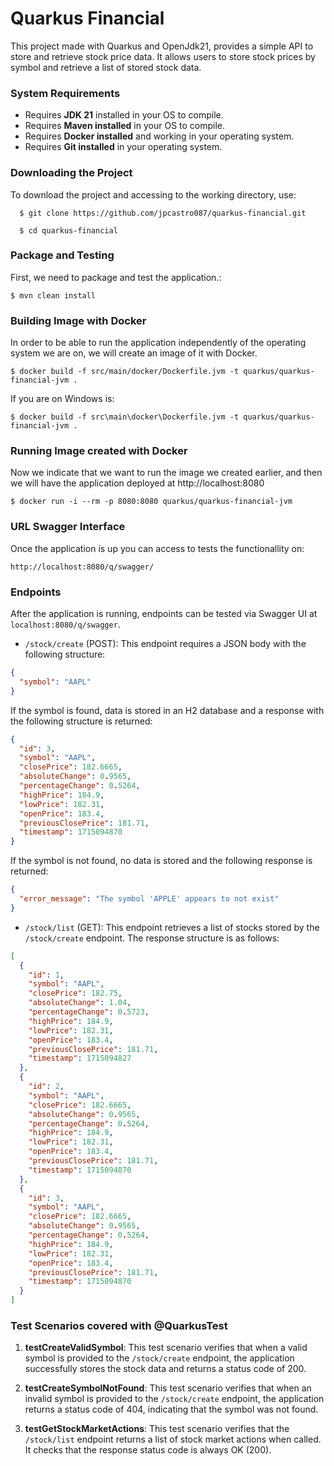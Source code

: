 # Quarkus Financial

This project made with Quarkus and OpenJdk21, provides a simple API to store and retrieve stock price data. It allows users to store stock prices by symbol and retrieve a list of stored stock data.

### System Requirements

- Requires <b>JDK 21</b> installed in your OS to compile.
- Requires <b>Maven installed</b> in your OS to compile.
- Requires <b>Docker installed</b> and working in your operating system.
- Requires <b>Git installed</b> in your operating system.

### Downloading the Project

To download the project and accessing to the working directory, use:
```shell script
  $ git clone https://github.com/jpcastro087/quarkus-financial.git
```
```shell script
  $ cd quarkus-financial
```

### Package and Testing

First, we need to package and test the application.:

```shell script
$ mvn clean install
```

### Building Image with Docker

In order to be able to run the application independently of the operating system we are on, we will create an image of it with Docker.
```shell script
$ docker build -f src/main/docker/Dockerfile.jvm -t quarkus/quarkus-financial-jvm .
```
If you are on Windows is:
```shell script
$ docker build -f src\main\docker\Dockerfile.jvm -t quarkus/quarkus-financial-jvm .
```


### Running Image created with Docker

Now we indicate that we want to run the image we created earlier, and then we will have the application deployed at http://localhost:8080
```shell script
$ docker run -i --rm -p 8080:8080 quarkus/quarkus-financial-jvm
```

### URL Swagger Interface

Once the application is up you can access to tests the functionallity on:
```shell script
http://localhost:8080/q/swagger/
```

### Endpoints

After the application is running, endpoints can be tested via Swagger UI at `localhost:8080/q/swagger`.

- `/stock/create` (POST): This endpoint requires a JSON body with the following structure:
```json
{
  "symbol": "AAPL"
}
```
If the symbol is found, data is stored in an H2 database and a response with the following structure is returned:
```json
{
  "id": 3,
  "symbol": "AAPL",
  "closePrice": 182.6665,
  "absoluteChange": 0.9565,
  "percentageChange": 0.5264,
  "highPrice": 184.9,
  "lowPrice": 182.31,
  "openPrice": 183.4,
  "previousClosePrice": 181.71,
  "timestamp": 1715094870
}
```
If the symbol is not found, no data is stored and the following response is returned:
```json
{
  "error_message": "The symbol 'APPLE' appears to not exist"
}
```

- `/stock/list` (GET): This endpoint retrieves a list of stocks stored by the `/stock/create` endpoint. The response structure is as follows:
```json
[
  {
    "id": 1,
    "symbol": "AAPL",
    "closePrice": 182.75,
    "absoluteChange": 1.04,
    "percentageChange": 0.5723,
    "highPrice": 184.9,
    "lowPrice": 182.31,
    "openPrice": 183.4,
    "previousClosePrice": 181.71,
    "timestamp": 1715094827
  },
  {
    "id": 2,
    "symbol": "AAPL",
    "closePrice": 182.6665,
    "absoluteChange": 0.9565,
    "percentageChange": 0.5264,
    "highPrice": 184.9,
    "lowPrice": 182.31,
    "openPrice": 183.4,
    "previousClosePrice": 181.71,
    "timestamp": 1715094870
  },
  {
    "id": 3,
    "symbol": "AAPL",
    "closePrice": 182.6665,
    "absoluteChange": 0.9565,
    "percentageChange": 0.5264,
    "highPrice": 184.9,
    "lowPrice": 182.31,
    "openPrice": 183.4,
    "previousClosePrice": 181.71,
    "timestamp": 1715094870
  }
]
```

### Test Scenarios covered with @QuarkusTest

1. **testCreateValidSymbol**: This test scenario verifies that when a valid symbol is provided to the `/stock/create` endpoint, the application successfully stores the stock data and returns a status code of 200.
   
2. **testCreateSymbolNotFound**: This test scenario verifies that when an invalid symbol is provided to the `/stock/create` endpoint, the application returns a status code of 404, indicating that the symbol was not found.

3. **testGetStockMarketActions**: This test scenario verifies that the `/stock/list` endpoint returns a list of stock market actions when called. It checks that the response status code is always OK (200).


